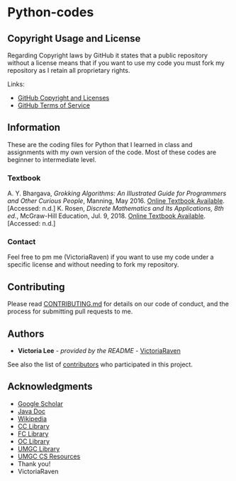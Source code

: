 # Python-codes
## Copyright Usage and License

Regarding Copyright laws by GitHub it states that a public repository without a license means that if you want to use my code you must fork my repository as I retain all proprietary rights.

Links:  
- [GitHub Copyright and Licenses](https://docs.github.com/en/repositories/managing-your-repositorys-settings-and-features/customizing-your-repository/licensing-a-repository)
- [GitHub Terms of Service](https://docs.github.com/en/site-policy/github-terms/github-terms-of-service)

## Information

These are the coding files for Python that I learned in class and assignments with my own version of the code.
Most of these codes are beginner to intermediate level.

### Textbook
A. Y. Bhargava, *Grokking Algorithms: An Illustrated Guide for Programmers and Other Curious People*, Manning, May 2016. [Online Textbook Available](https://www.manning.com/books/grokking-algorithms). [Accessed: n.d.]
K. Rosen, *Discrete Mathematics and Its Applications, 8th ed.*, McGraw-Hill Education, Jul. 9, 2018. [Online Textbook Available](https://www.mheducation.com/highered/product/Discrete-Mathematics-and-Its-Applications-Rosen.html). [Accessed: n.d.]

### Contact

Feel free to pm me (VictoriaRaven) if you want to use my code under a specific license and without needing to fork my repository.

## Contributing

Please read [CONTRIBUTING.md](README.md) for details on our code
of conduct, and the process for submitting pull requests to me.

## Authors

  - **Victoria Lee** - *provided by the README* -
    [VictoriaRaven](https://github.com/VictoriaRaven)

See also the list of
[contributors](https://github.com/VictoriaRaven/Legal-Studies-IRAC-Python-Generator/main/README.md)
who participated in this project.

## Acknowledgments

- [Google Scholar](https://scholar.google.com/)
- [Java Doc](https://docs.oracle.com/javase/8/javase-books.htm)
- [Wikipedia](https://www.wikipedia.org/)
- [CC Library](https://cypresscollege.libguides.com/az/databases)
- [FC Library](https://library.fullcoll.edu/)
- [OC Library](https://orangecoastcollege.edu/academics/library/index.html)
- [UMGC Library](https://libguides.umgc.edu/home)
- [UMGC CS Resources](https://libguides.umgc.edu/c.php?g=316603&p=2114865)
 - Thank you!
 - VictoriaRaven


